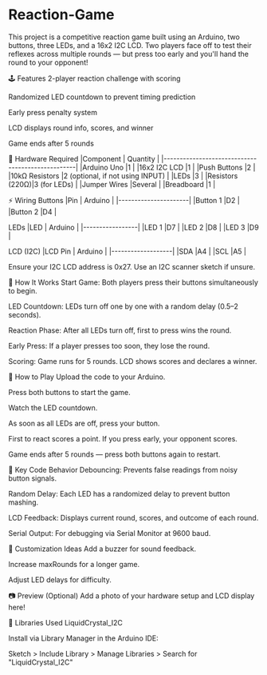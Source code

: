 # Reaction-Game
This project is a competitive reaction game built using an Arduino, two buttons, three LEDs, and a 16x2 I2C LCD. Two players face off to test their reflexes across multiple rounds — but press too early and you'll hand the round to your opponent!

🕹️ Features
2-player reaction challenge with scoring

Randomized LED countdown to prevent timing prediction

Early press penalty system

LCD displays round info, scores, and winner

Game ends after 5 rounds

🧰 Hardware Required
|Component	     | Quantity                        |
|--------------------------------------------------|
|Arduino Uno	   |1                                |
|16x2 I2C LCD	   |1                                |
|Push Buttons    |2                                |
|10kΩ Resistors	 |2 (optional, if not using INPUT) |
|LEDs	           |3                                |
|Resistors (220Ω)|3 (for LEDs)                     |
|Jumper Wires	   |Several                          |
|Breadboard	     |1                                |

⚡ Wiring
Buttons
|Pin	    |    Arduino |
|----------------------|
|Button 1 |D2          |
|Button 2 |D4          |

LEDs
|LED   | 	Arduino |
|-----------------|
|LED 1 |D7        |
|LED 2 |D8        |
|LED 3 |D9        |

LCD (I2C)
|LCD Pin  |	Arduino |
|-------------------|
|SDA      |A4       |
|SCL      |A5       |

Ensure your I2C LCD address is 0x27. Use an I2C scanner sketch if unsure.

🧠 How It Works
Start Game: Both players press their buttons simultaneously to begin.

LED Countdown: LEDs turn off one by one with a random delay (0.5–2 seconds).

Reaction Phase: After all LEDs turn off, first to press wins the round.

Early Press: If a player presses too soon, they lose the round.

Scoring: Game runs for 5 rounds. LCD shows scores and declares a winner.

📜 How to Play
Upload the code to your Arduino.

Press both buttons to start the game.

Watch the LED countdown.

As soon as all LEDs are off, press your button.

First to react scores a point. If you press early, your opponent scores.

Game ends after 5 rounds — press both buttons again to restart.

🧾 Key Code Behavior
Debouncing: Prevents false readings from noisy button signals.

Random Delay: Each LED has a randomized delay to prevent button mashing.

LCD Feedback: Displays current round, scores, and outcome of each round.

Serial Output: For debugging via Serial Monitor at 9600 baud.

🧪 Customization Ideas
Add a buzzer for sound feedback.

Increase maxRounds for a longer game.

Adjust LED delays for difficulty.

📷 Preview (Optional)
Add a photo of your hardware setup and LCD display here!

🧰 Libraries Used
LiquidCrystal_I2C

Install via Library Manager in the Arduino IDE:

Sketch > Include Library > Manage Libraries > Search for "LiquidCrystal_I2C"
